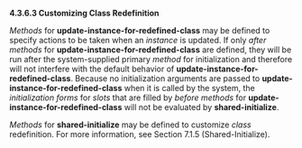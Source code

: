 **4.3.6.3 Customizing Class Redefinition** 

*Methods* for **update-instance-for-redefined-class** may be defined to specify actions to be taken when an *instance* is updated. If only *after methods* for **update-instance-for-redefined-class** are defined, they will be run after the system-supplied primary *method* for initialization and therefore will not interfere with the default behavior of **update-instance-for-redefined-class**. Because no initialization arguments are passed to **update-instance-for-redefined-class** when it is called by the system, the *initialization forms* for *slots* that are filled by *before methods* for **update-instance-for-redefined-class** will not be evaluated by **shared-initialize**. 

*Methods* for **shared-initialize** may be defined to customize *class* redefinition. For more information, see Section 7.1.5 (Shared-Initialize). 

